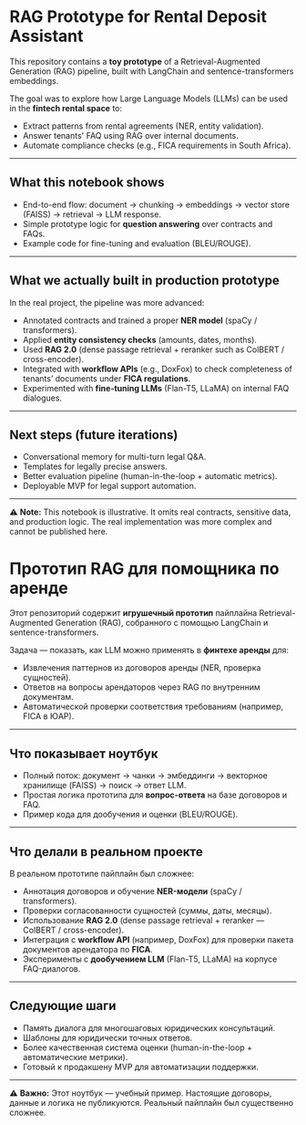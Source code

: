 
# RAG Prototype for Rental Deposit Assistant

This repository contains a **toy prototype** of a Retrieval-Augmented Generation (RAG) pipeline, built with LangChain and sentence-transformers embeddings.

The goal was to explore how Large Language Models (LLMs) can be used in the **fintech rental space** to:
- Extract patterns from rental agreements (NER, entity validation).
- Answer tenants' FAQ using RAG over internal documents.
- Automate compliance checks (e.g., FICA requirements in South Africa).

---

## What this notebook shows
- End-to-end flow: document → chunking → embeddings → vector store (FAISS) → retrieval → LLM response.
- Simple prototype logic for **question answering** over contracts and FAQs.
- Example code for fine-tuning and evaluation (BLEU/ROUGE).

---

## What we actually built in production prototype
In the real project, the pipeline was more advanced:
- Annotated contracts and trained a proper **NER model** (spaCy / transformers).
- Applied **entity consistency checks** (amounts, dates, months).
- Used **RAG 2.0** (dense passage retrieval + reranker such as ColBERT / cross-encoder).
- Integrated with **workflow APIs** (e.g., DoxFox) to check completeness of tenants’ documents under **FICA regulations**.
- Experimented with **fine-tuning LLMs** (Flan-T5, LLaMA) on internal FAQ dialogues.

---

## Next steps (future iterations)
- Conversational memory for multi-turn legal Q&A.
- Templates for legally precise answers.
- Better evaluation pipeline (human-in-the-loop + automatic metrics).
- Deployable MVP for legal support automation.

---

⚠️ **Note:** This notebook is illustrative. It omits real contracts, sensitive data, and production logic. The real implementation was more complex and cannot be published here.

# Прототип RAG для помощника по аренде

Этот репозиторий содержит **игрушечный прототип** пайплайна Retrieval-Augmented Generation (RAG), собранного с помощью LangChain и sentence-transformers.

Задача — показать, как LLM можно применять в **финтехе аренды** для:
- Извлечения паттернов из договоров аренды (NER, проверка сущностей).
- Ответов на вопросы арендаторов через RAG по внутренним документам.
- Автоматической проверки соответствия требованиям (например, FICA в ЮАР).

---

## Что показывает ноутбук
- Полный поток: документ → чанки → эмбеддинги → векторное хранилище (FAISS) → поиск → ответ LLM.
- Простая логика прототипа для **вопрос-ответа** на базе договоров и FAQ.
- Пример кода для дообучения и оценки (BLEU/ROUGE).

---

## Что делали в реальном проекте
В реальном прототипе пайплайн был сложнее:
- Аннотация договоров и обучение **NER-модели** (spaCy / transformers).
- Проверки согласованности сущностей (суммы, даты, месяцы).
- Использование **RAG 2.0** (dense passage retrieval + reranker — ColBERT / cross-encoder).
- Интеграция с **workflow API** (например, DoxFox) для проверки пакета документов арендатора по **FICA**.
- Эксперименты с **дообучением LLM** (Flan-T5, LLaMA) на корпусе FAQ-диалогов.

---

## Следующие шаги
- Память диалога для многошаговых юридических консультаций.
- Шаблоны для юридически точных ответов.
- Более качественная система оценки (human-in-the-loop + автоматические метрики).
- Готовый к продакшену MVP для автоматизации поддержки.

---

⚠️ **Важно:** Этот ноутбук — учебный пример. Настоящие договоры, данные и логика не публикуются. Реальный пайплайн был существенно сложнее.


